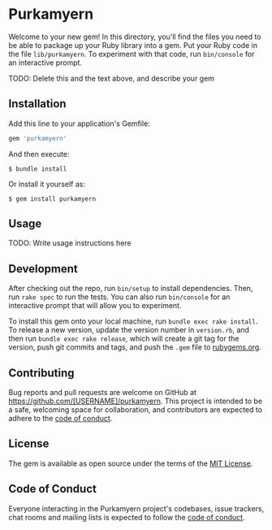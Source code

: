 # Purkamyern

Welcome to your new gem! In this directory, you'll find the files you need to be able to package up your Ruby library into a gem. Put your Ruby code in the file `lib/purkamyern`. To experiment with that code, run `bin/console` for an interactive prompt.

TODO: Delete this and the text above, and describe your gem

## Installation

Add this line to your application's Gemfile:

```ruby
gem 'purkamyern'
```

And then execute:

    $ bundle install

Or install it yourself as:

    $ gem install purkamyern

## Usage

TODO: Write usage instructions here

## Development

After checking out the repo, run `bin/setup` to install dependencies. Then, run `rake spec` to run the tests. You can also run `bin/console` for an interactive prompt that will allow you to experiment.

To install this gem onto your local machine, run `bundle exec rake install`. To release a new version, update the version number in `version.rb`, and then run `bundle exec rake release`, which will create a git tag for the version, push git commits and tags, and push the `.gem` file to [rubygems.org](https://rubygems.org).

## Contributing

Bug reports and pull requests are welcome on GitHub at https://github.com/[USERNAME]/purkamyern. This project is intended to be a safe, welcoming space for collaboration, and contributors are expected to adhere to the [code of conduct](https://github.com/[USERNAME]/purkamyern/blob/master/CODE_OF_CONDUCT.md).


## License

The gem is available as open source under the terms of the [MIT License](https://opensource.org/licenses/MIT).

## Code of Conduct

Everyone interacting in the Purkamyern project's codebases, issue trackers, chat rooms and mailing lists is expected to follow the [code of conduct](https://github.com/[USERNAME]/purkamyern/blob/master/CODE_OF_CONDUCT.md).
